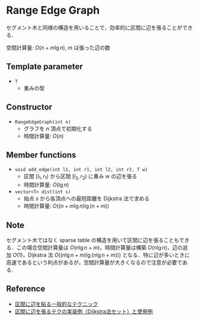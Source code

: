 # Range Edge Graph

セグメント木と同様の構造を用いることで，効率的に区間に辺を張ることができる．

空間計算量: $O(n + m\lg n)$, $m$ は張った辺の数

## Template parameter

- `T`
    - 重みの型

## Constructor

- `RangeEdgeGraph(int n)`
    - グラフを $n$ 頂点で初期化する
    - 時間計算量: $O(n)$

## Member functions

- `void add_edge(int l1, int r1, int l2, int r2, T w)`
    - 区間 $[l_1, r_1)$ から区間 $[l_2, r_2)$ に重み $w$ の辺を張る
    - 時間計算量: $O(\lg n)$
- `vector<T> dist(int s)`
    - 始点 $s$ から各頂点への最短距離を Dijkstra 法で求める
    - 時間計算量: $O((n + m\lg n) \lg (n + m))$

## Note

セグメント木ではなく sparse table の構造を用いて区間に辺を張ることもできる．この場合空間計算量は $O(n\lg n + m)$，時間計算量は構築 $O(n\lg n)$，辺の追加 $O(1)$，Dijkstra 法 $O((n\lg n + m) \lg (n\lg n + m)))$ となる．特に辺が多いときに高速であるという利点があるが，空間計算量が大きくなるので注意が必要である．

## Reference

- [区間に辺を貼る一般的なテクニック](https://www.slideshare.net/secret/r8gjH9xYxFR0Fu)
- [区間に辺を張るテクの実装例（Dijkstra法セット）と使用例](https://lorent-kyopro.hatenablog.com/entry/2020/07/24/170656)
